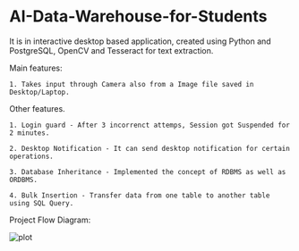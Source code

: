 # AI-Data-Warehouse-for-Students
It is in interactive desktop based application, created using Python and PostgreSQL, OpenCV and Tesseract for text extraction.   

Main features:          
      
    1. Takes input through Camera also from a Image file saved in Desktop/Laptop.          

Other features.                  
    
    1. Login guard - After 3 incorrenct attemps, Session got Suspended for 2 minutes.                  
    
    2. Desktop Notification - It can send desktop notification for certain operations.                  
    
    3. Database Inheritance - Implemented the concept of RDBMS as well as ORDBMS.                  
    
    4. Bulk Insertion - Transfer data from one table to another table using SQL Query.

Project Flow Diagram:

![plot](https://ibb.co/9wYrdXC)
